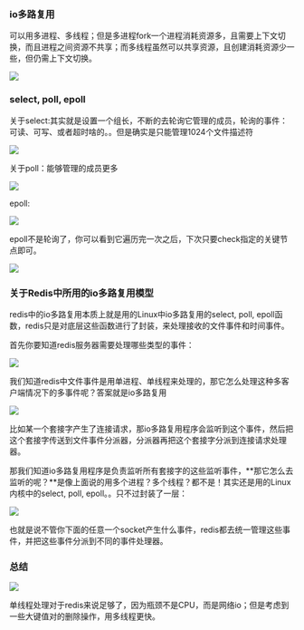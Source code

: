 ### io多路复用

可以用多进程、多线程；但是多进程fork一个进程消耗资源多，且需要上下文切换，而且进程之间资源不共享；而多线程虽然可以共享资源，且创建消耗资源少一些，但仍需上下文切换。

![](https://winterliublog.oss-cn-beijing.aliyuncs.com/notes/20211229100133.png)

### select, poll, epoll

关于select:其实就是设置一个组长，不断的去轮询它管理的成员，轮询的事件：可读、可写、或者超时啥的。。但是确实是只能管理1024个文件描述符

![](https://winterliublog.oss-cn-beijing.aliyuncs.com/notes/20211229112006.png)

关于poll：能够管理的成员更多

![](https://winterliublog.oss-cn-beijing.aliyuncs.com/notes/20211229112238.png)

epoll:

![](https://winterliublog.oss-cn-beijing.aliyuncs.com/notes/20211229112732.png)

epoll不是轮询了，你可以看到它遍历完一次之后，下次只要check指定的关键节点即可。

![](https://winterliublog.oss-cn-beijing.aliyuncs.com/notes/20211229145108.png)



### 关于Redis中所用的io多路复用模型

redis中的io多路复用本质上就是用的Linux中io多路复用的select, poll, epoll函数，redis只是对底层这些函数进行了封装，来处理接收的文件事件和时间事件。

首先你要知道redis服务器需要处理哪些类型的事件：

![](https://winterliublog.oss-cn-beijing.aliyuncs.com/notes/20211229113816.png)

我们知道redis中文件事件是用单进程、单线程来处理的，那它怎么处理这种多客户端情况下的多事件呢？答案就是io多路复用

![](https://winterliublog.oss-cn-beijing.aliyuncs.com/notes/20211229114152.png)

比如某一个套接字产生了连接请求，那io多路复用程序会监听到这个事件，然后把这个套接字传送到文件事件分派器，分派器再把这个套接字分派到连接请求处理器。

那我们知道io多路复用程序是负责监听所有套接字的这些监听事件，**那它怎么去监听的呢？**是像上面说的用多个进程？多个线程？都不是！其实还是用的Linux内核中的select, poll, epoll。。只不过封装了一层：

![](https://winterliublog.oss-cn-beijing.aliyuncs.com/notes/20211229114749.png)

也就是说不管你下面的任意一个socket产生什么事件，redis都去统一管理这些事件，并把这些事件分派到不同的事件处理器。

### 总结

![](https://winterliublog.oss-cn-beijing.aliyuncs.com/notes/20211229114956.png)

单线程处理对于redis来说足够了，因为瓶颈不是CPU，而是网络io；但是考虑到一些大键值对的删除操作，用多线程更快。

